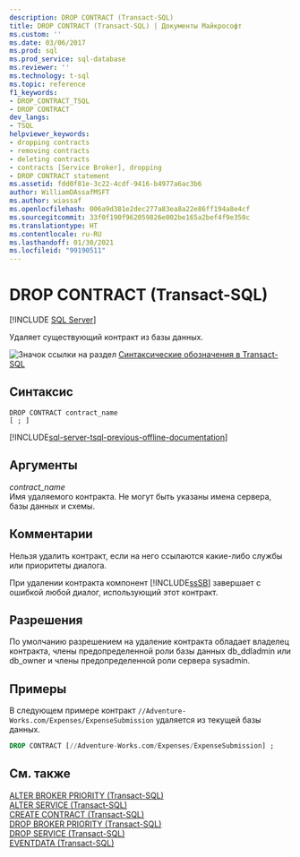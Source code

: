 ```yaml
---
description: DROP CONTRACT (Transact-SQL)
title: DROP CONTRACT (Transact-SQL) | Документы Майкрософт
ms.custom: ''
ms.date: 03/06/2017
ms.prod: sql
ms.prod_service: sql-database
ms.reviewer: ''
ms.technology: t-sql
ms.topic: reference
f1_keywords:
- DROP_CONTRACT_TSQL
- DROP CONTRACT
dev_langs:
- TSQL
helpviewer_keywords:
- dropping contracts
- removing contracts
- deleting contracts
- contracts [Service Broker], dropping
- DROP CONTRACT statement
ms.assetid: fdd0f81e-3c22-4cdf-9416-b4977a6ac3b6
author: WilliamDAssafMSFT
ms.author: wiassaf
ms.openlocfilehash: 006a9d381e2dec277a83ea8a22e86ff194a8e4cf
ms.sourcegitcommit: 33f0f190f962059826e002be165a2bef4f9e350c
ms.translationtype: HT
ms.contentlocale: ru-RU
ms.lasthandoff: 01/30/2021
ms.locfileid: "99190511"
---
```

# <a name="drop-contract-transact-sql"></a>DROP CONTRACT (Transact-SQL)
[!INCLUDE [SQL Server](../../includes/applies-to-version/sqlserver.md)]

  Удаляет существующий контракт из базы данных.  
  
 ![Значок ссылки на раздел](../../database-engine/configure-windows/media/topic-link.gif "Значок ссылки на раздел") [Синтаксические обозначения в Transact-SQL](../../t-sql/language-elements/transact-sql-syntax-conventions-transact-sql.md)  
  
## <a name="syntax"></a>Синтаксис  
  
```syntaxsql
DROP CONTRACT contract_name   
[ ; ]  
```  
  
[!INCLUDE[sql-server-tsql-previous-offline-documentation](../../includes/sql-server-tsql-previous-offline-documentation.md)]

## <a name="arguments"></a>Аргументы
 *contract_name*  
 Имя удаляемого контракта. Не могут быть указаны имена сервера, базы данных и схемы.  
  
## <a name="remarks"></a>Комментарии  
 Нельзя удалить контракт, если на него ссылаются какие-либо службы или приоритеты диалога.  
  
 При удалении контракта компонент [!INCLUDE[ssSB](../../includes/sssb-md.md)] завершает с ошибкой любой диалог, использующий этот контракт.  
  
## <a name="permissions"></a>Разрешения  
 По умолчанию разрешением на удаление контракта обладает владелец контракта, члены предопределенной роли базы данных db_ddladmin или db_owner и члены предопределенной роли сервера sysadmin.  
  
## <a name="examples"></a>Примеры  
 В следующем примере контракт `//Adventure-Works.com/Expenses/ExpenseSubmission` удаляется из текущей базы данных.  
  
```sql  
DROP CONTRACT [//Adventure-Works.com/Expenses/ExpenseSubmission] ;  
```  
  
## <a name="see-also"></a>См. также  
 [ALTER BROKER PRIORITY (Transact-SQL)](../../t-sql/statements/alter-broker-priority-transact-sql.md)   
 [ALTER SERVICE (Transact-SQL)](../../t-sql/statements/alter-service-transact-sql.md)   
 [CREATE CONTRACT (Transact-SQL)](../../t-sql/statements/create-contract-transact-sql.md)   
 [DROP BROKER PRIORITY (Transact-SQL)](../../t-sql/statements/drop-broker-priority-transact-sql.md)   
 [DROP SERVICE (Transact-SQL)](../../t-sql/statements/drop-service-transact-sql.md)   
 [EVENTDATA (Transact-SQL)](../../t-sql/functions/eventdata-transact-sql.md)  
  
  
